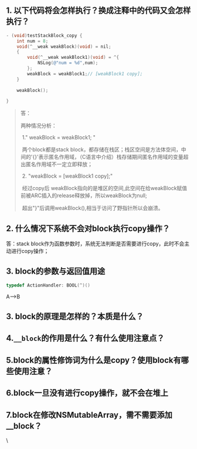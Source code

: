 ## 1. 以下代码将会怎样执行？换成注释中的代码又会怎样执行？

```objective-c
- (void)testStackBlock_copy {
    int num = 8;
    void(^__weak weakBlock)(void) = nil;
    {
        void(^__weak weakBlock1)(void) = ^{
            NSLog(@"num = %d",num);
        };  
        weakBlock = weakBlock1;// [weakBlock1 copy];
    }
    
    weakBlock();
    
}
```

> 答： 
>
> 两种情况分析：
>
> ​    1." weakBlock = weakBlock1; "
>
> ​     两个block都是stack block，都存储在栈区；栈区空间是方法体空间，中间的'{}'表示匿名作用域，（C语言中介绍）栈存储期间匿名作用域的变量超出匿名作用域不一定立即释放；
>
> ​     2. "weakBlock = [weakBlock1 copy];"
>
> ​     经过copy后 weakBlock指向的是堆区的空间,此空间在给weakBlock赋值前被ARC插入的release释放掉，所以weakBlock为null;
>
> ​     超出"}"后调用weakBlock(),相当于访问了野指针所以会崩溃。

## 2. 什么情况下系统不会对block执行copy操作？

答：stack block作为函数参数时，系统无法判断是否需要进行copy，此时不会主动进行copy操作；

## 3. block的参数与返回值用途

```objective-c
typedef ActionHandler: BOOL(^)()
```

A-->B

## 3. block的原理是怎样的？本质是什么？

## 4.`__block`的作用是什么？有什么使用注意点？

## 5.block的属性修饰词为什么是copy？使用block有哪些使用注意？

## 6.block一旦没有进行copy操作，就不会在堆上

## 7.block在修改NSMutableArray，需不需要添加__block？



\
